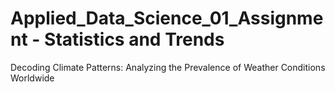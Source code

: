 # Applied_Data_Science_01_Assignment - Statistics and Trends
Decoding Climate Patterns: Analyzing the Prevalence of Weather Conditions Worldwide
